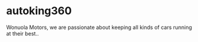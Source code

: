 # autoking360
Wonuola Motors, we are passionate about keeping all kinds of cars running at their best..
